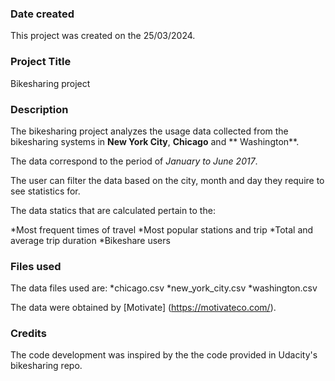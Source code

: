 ### Date created
This project was created on the 25/03/2024.

### Project Title
Bikesharing project

### Description
The bikesharing project analyzes the usage data collected from the bikesharing systems in **New York City**, **Chicago** and ** Washington**. 

The data correspond to the period of _January to June 2017_.

The user can filter the data based on the city, month and day they require to see statistics for.

The data statics that are calculated pertain to the:

*Most frequent times of travel
*Most popular stations and trip
*Total and average trip duration
*Bikeshare users


### Files used

The data files used are:
*chicago.csv
*new_york_city.csv
*washington.csv

The data were obtained by [Motivate] (https://motivateco.com/).

### Credits

The code development was inspired by the the code provided in Udacity's bikesharing repo.


